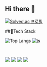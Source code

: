 ## Hi there 👋

[![Solved.ac 프로필](http://mazassumnida.wtf/api/v2/generate_badge?boj=oksusu)](https://solved.ac/oksusu)


##📖Tech Stack

![Top Langs](https://github-readme-stats.vercel.app/api/top-langs/?username=AIoT-HD)
![js](https://img.shields.io/badge/JavaScript-F7DF1E?style=for-the-badge&logo=JavaScript&logoColor=white)

​

<!--
**AIoT-HD/AIoT-HD** is a ✨ _special_ ✨ repository because its `README.md` (this file) appears on your GitHub profile.

Here are some ideas to get you started:

- 🔭 I’m currently working on ...
- 🌱 I’m currently learning ...
- 👯 I’m looking to collaborate on ...
- 🤔 I’m looking for help with ...
- 💬 Ask me about ...
- 📫 How to reach me: ...
- 😄 Pronouns: ...
- ⚡ Fun fact: ...
-->

<img src="https://img.shields.io/badge/Python-F7DF1E?style=for-the-badge&logo=python&logoColor=white">




<img src="https://img.shields.io/badge/JAVA-007396?style=for-the-badge&logo=java&logoColor=white">



<img src="https://img.shields.io/badge/C-E34F26?style=for-the-badge&logo=C&logoColor=white">

<img src="https://img.shields.io/badge/C++-1572B6?style=for-the-badge&logo=C++&logoColor=white">





